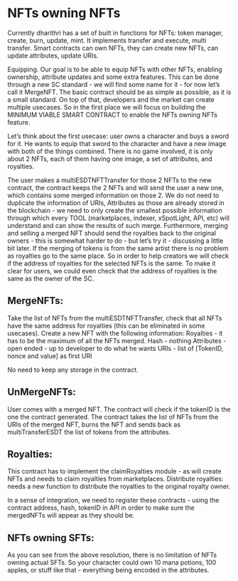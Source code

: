 # NFTs owning NFTs

Currently dharithri has a set of built in functions for NFTs: token manager, create, burn, update, mint. It implements transfer and execute, multi transfer. Smart contracts can own NFTs, they can create new NFTs, can update attributes, update URIs.

Equipping. Our goal is to be able to equip NFTs with other NFTs, enabling ownership, attribute updates and some extra features. This can be done through a new SC standard - we will find some name for it - for now let’s call it MergeNFT.  The basic contract should be as simple as possible, as it is a small standard. On top of that, developers and the market can create multiple usecases. So in the first place we will focus on building the MINIMUM VIABLE SMART CONTRACT to enable the NFTs owning NFTs feature.

Let’s think about the first usecase: user owns a character and buys a sword for it. He wants to equip that sword to the character and have a new image with both of the things combined. There is no game involved, it is only about 2 NFTs, each of them having one image, a set of attributes, and royalties.

The user makes a multiESDTNFTTransfer for those 2 NFTs to the new contract, the contract keeps the 2 NFTs and will send the user a new one, which contains some merged information on those 2. We do not need to duplicate the information of URIs, Attributes as those are already stored in the blockchain - we need to only create the smallest possible information through which every TOOL (marketplaces, indexer, xSpotLight, API, etc) will understand and can show the results of such merge. Furthermore, merging and selling a merged NFT should send the royalties back to the original owners - this is somewhat harder to do - but let’s try it - discussing a little bit later. If the merging of tokens is from the same artist there is no problem as royalties go to the same place. So in order to help creators we will check if the address of royalties for the selected NFTs is the same. To make it clear for users, we could even check that the address of royalties is the same as the owner of the SC.

## MergeNFTs:
Take the list of NFTs from the multiESDTNFTTransfer, check that all NFTs have the same address for royalties (this can be eliminated in some usecases). Create a new NFT with the following information:
Royalties - it has to be the maximum of all the NFTs merged.
Hash - nothing
Attributes - open ended - up to developer to do what he wants
URIs - list of [TokenID, nonce and value] as first URI

No need to keep any storage in the contract.

## UnMergeNFTs:
User comes with a merged NFT. The contract will check if the tokenID is the one the contract generated. The contract takes the list of NFTs from the URIs of the merged NFT, burns the NFT and sends back as multiTransferESDT the list of tokens from the attributes.

## Royalties:
This contract has to implement the claimRoyalties module - as will create NFTs and needs to claim royalties from marketplaces.
Distribute royalties: needs a new function to distribute the royalties to the original royalty owner.

In a sense of integration, we need to register these contracts - using the contract address, hash, tokenID in API in order to make sure the mergedNFTs will appear as they should be.

## NFTs owning SFTs:
As you can see from the above resolution, there is no limitation of NFTs owning actual SFTs. So your character could own 10 mana potions, 100 apples, or stuff like that - everything being encoded in the attributes.
